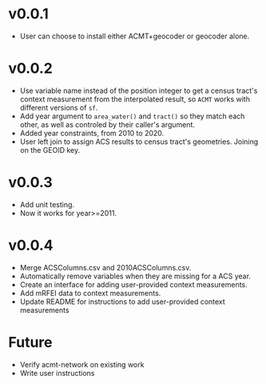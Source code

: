 v0.0.1
=====
* User can choose to install either ACMT+geocoder or geocoder alone.

v0.0.2
=====
* Use variable name instead of the position integer to get a census tract's context measurement from the interpolated result, so `ACMT` works with different versions of `sf`.
* Add year argument to `area_water()` and `tract()` so they match each other, as well as controled by their caller's argument.
* Added year constraints, from 2010 to 2020. 
* User left join to assign ACS results to census tract's geometries. Joining on the GEOID key.

v0.0.3
=====
* Add unit testing.
* Now it works for year>=2011.

v0.0.4
=====
* Merge ACSColumns.csv and 2010ACSColumns.csv.
* Automatically remove variables when they are missing for a ACS year.
* Create an interface for adding user-provided context measurements.
* Add mRFEI data to context measurements.
* Update README for instructions to add user-provided context measurements

Future
=====
* Verify acmt-network on existing work
* Write user instructions